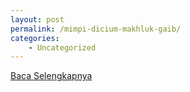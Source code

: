 ```yaml
---
layout: post
permalink: /mimpi-dicium-makhluk-gaib/
categories:
    - Uncategorized
---
```


[Baca Selengkapnya](/03)
